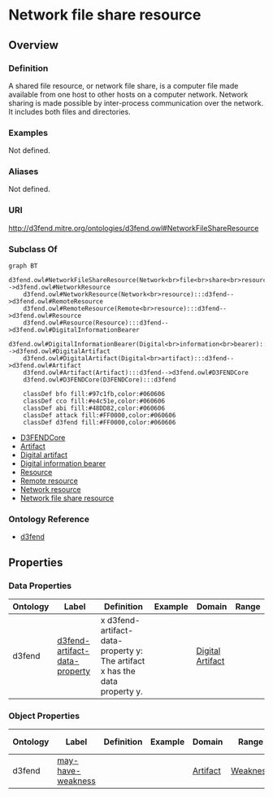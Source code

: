 # Network file share resource

## Overview

### Definition
A shared file resource, or network file share, is a computer file made available from one host to other hosts on a computer network. Network sharing is made possible by inter-process communication over the network. It includes both files and directories.

### Examples
Not defined.

### Aliases
Not defined.

### URI
http://d3fend.mitre.org/ontologies/d3fend.owl#NetworkFileShareResource

### Subclass Of
```mermaid
graph BT
    d3fend.owl#NetworkFileShareResource(Network<br>file<br>share<br>resource):::d3fend-->d3fend.owl#NetworkResource
    d3fend.owl#NetworkResource(Network<br>resource):::d3fend-->d3fend.owl#RemoteResource
    d3fend.owl#RemoteResource(Remote<br>resource):::d3fend-->d3fend.owl#Resource
    d3fend.owl#Resource(Resource):::d3fend-->d3fend.owl#DigitalInformationBearer
    d3fend.owl#DigitalInformationBearer(Digital<br>information<br>bearer):::d3fend-->d3fend.owl#DigitalArtifact
    d3fend.owl#DigitalArtifact(Digital<br>artifact):::d3fend-->d3fend.owl#Artifact
    d3fend.owl#Artifact(Artifact):::d3fend-->d3fend.owl#D3FENDCore
    d3fend.owl#D3FENDCore(D3FENDCore):::d3fend
    
    classDef bfo fill:#97c1fb,color:#060606
    classDef cco fill:#e4c51e,color:#060606
    classDef abi fill:#48DD82,color:#060606
    classDef attack fill:#FF0000,color:#060606
    classDef d3fend fill:#FF0000,color:#060606
```

- [D3FENDCore](/docs/ontology/reference/model/D3FENDCore/D3FENDCore.md)
- [Artifact](/docs/ontology/reference/model/D3FENDCore/Artifact/Artifact.md)
- [Digital artifact](/docs/ontology/reference/model/D3FENDCore/Artifact/Digital%20artifact/Digital%20artifact.md)
- [Digital information bearer](/docs/ontology/reference/model/D3FENDCore/Artifact/Digital%20artifact/Digital%20information%20bearer/Digital%20information%20bearer.md)
- [Resource](/docs/ontology/reference/model/D3FENDCore/Artifact/Digital%20artifact/Digital%20information%20bearer/Resource/Resource.md)
- [Remote resource](/docs/ontology/reference/model/D3FENDCore/Artifact/Digital%20artifact/Digital%20information%20bearer/Resource/Remote%20resource/Remote%20resource.md)
- [Network resource](/docs/ontology/reference/model/D3FENDCore/Artifact/Digital%20artifact/Digital%20information%20bearer/Resource/Remote%20resource/Network%20resource/Network%20resource.md)
- [Network file share resource](/docs/ontology/reference/model/D3FENDCore/Artifact/Digital%20artifact/Digital%20information%20bearer/Resource/Remote%20resource/Network%20resource/Network%20file%20share%20resource/Network%20file%20share%20resource.md)


### Ontology Reference
- [d3fend](http://d3fend.mitre.org/ontologies/d3fend.owl#)

## Properties
### Data Properties
| Ontology | Label | Definition | Example | Domain | Range |
|----------|-------|------------|---------|--------|-------|
| d3fend | [d3fend-artifact-data-property](http://d3fend.mitre.org/ontologies/d3fend.owl#d3fend-artifact-data-property) | x d3fend-artifact-data-property y: The artifact x has the data property y. |  | [Digital Artifact](/docs/ontology/reference/model/D3FENDCore/Artifact/Digital%20artifact/Digital%20artifact.md) | []() |

### Object Properties
| Ontology | Label | Definition | Example | Domain | Range | Inverse Of |
|----------|-------|------------|---------|--------|-------|------------|
| d3fend | [may-have-weakness](http://d3fend.mitre.org/ontologies/d3fend.owl#may-have-weakness) |  |  | [Artifact](/docs/ontology/reference/model/D3FENDCore/Artifact/Artifact.md) | [Weakness](/docs/ontology/reference/model/D3FENDCore/Weakness/Weakness.md) | []() |

